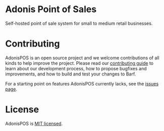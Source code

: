 # Adonis Point of Sales

Self-hosted point of sale system for small to medium retail businesses.

# Contributing

AdonisPOS is an open source project and we welcome contributions of all kinds to help improve the project. Please read our [contributing guide](./CONTRIBUTING.md) to learn about our development process, how to propose bugfixes and improvements, and how to build and test your changes to Barf.

For a starting point on features AdonisPOS currently lacks, see the [issues page](https://github.com/adnonispos/adonispos/issues).

# License

AdonisPOS is [MIT licensed](./LICENSE).
